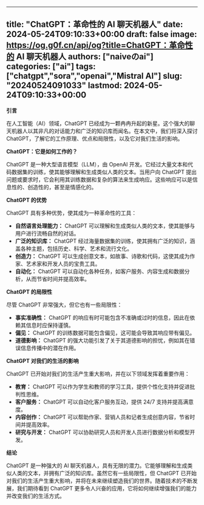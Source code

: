
---
title: "ChatGPT：革命性的 AI 聊天机器人"
date: 2024-05-24T09:10:33+00:00
draft: false
image: https://og.g0f.cn/api/og?title=ChatGPT：革命性的 AI 聊天机器人
authors: ["naiveのai"]
categories: ["ai"]
tags: ["chatgpt","sora","openai","Mistral AI"]
slug: "20240524091033"
lastmod: 2024-05-24T09:10:33+00:00
---
**引言**

在人工智能（AI）领域，ChatGPT 已经成为一颗冉冉升起的新星。这个强大的聊天机器人以其非凡的对话能力和广泛的知识库而闻名。在本文中，我们将深入探讨 ChatGPT，了解它的工作原理、优点和局限性，以及它对我们生活的影响。

**ChatGPT：它是如何工作的？**

ChatGPT 是一种大型语言模型（LLM），由 OpenAI 开发。它经过大量文本和代码数据集的训练，使其能够理解和生成类似人类的文本。当用户向 ChatGPT 提出问题或要求时，它会利用其训练数据和复杂的算法来生成响应。这些响应可以是信息性的、创造性的，甚至是情感化的。

**ChatGPT 的优势**

ChatGPT 具有多种优势，使其成为一种革命性的工具：

- **自然语言处理能力：** ChatGPT 可以理解和生成类似人类的文本，使其能够与用户进行流畅自然的对话。
- **广泛的知识库：** ChatGPT 经过海量数据集的训练，使其拥有广泛的知识，涵盖各种主题，包括历史、科学、艺术和流行文化。
- **创造力：** ChatGPT 可以生成创意文本，如故事、诗歌和代码，这使其成为作家、艺术家和开发人员的宝贵工具。
- **自动化：** ChatGPT 可以自动化各种任务，如客户服务、内容生成和数据分析，从而节省时间并提高效率。

**ChatGPT 的局限性**

尽管 ChatGPT 非常强大，但它也有一些局限性：

- **事实准确性：** ChatGPT 的响应有时可能包含不准确或过时的信息，因此在依赖其信息时应保持谨慎。
- **偏见：** ChatGPT 的训练数据可能包含偏见，这可能会导致其响应带有偏见。
- **道德影响：** ChatGPT 的强大功能引发了关于其道德影响的担忧，例如其在错误信息传播中的潜在作用。

**ChatGPT 对我们的生活的影响**

ChatGPT 已开始对我们的生活产生重大影响，并在以下领域发挥着重要作用：

- **教育：** ChatGPT 可以作为学生和教师的学习工具，提供个性化支持并促进批判性思维。
- **客户服务：** ChatGPT 可以自动化客户服务互动，提供 24/7 支持并提高满意度。
- **内容创作：** ChatGPT 可以帮助作家、营销人员和记者生成创意内容，节省时间并提高效率。
- **研究与开发：** ChatGPT 可以协助研究人员和开发人员进行数据分析和模型开发。

**结论**

ChatGPT 是一种强大的 AI 聊天机器人，具有无限的潜力。它能够理解和生成类似人类的文本，并拥有广泛的知识库。虽然它有一些局限性，但 ChatGPT 已开始对我们的生活产生重大影响，并将在未来继续塑造我们的世界。随着技术的不断发展，我们期待看到 ChatGPT 更多令人兴奋的应用，它将如何继续增强我们的能力并改变我们的生活方式。